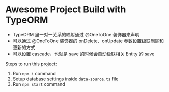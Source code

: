 # Awesome Project Build with TypeORM

+ TypeORM 里一对一关系的映射通过 @OneToOne 装饰器来声明
+ 可以通过 @OneToOne 装饰器的 onDelete、onUpdate 参数设置级联删除和更新的方式
+ 可以设置 cascade，也就是 save 的时候会自动级联相关 Entity 的 save

Steps to run this project:

1. Run `npm i` command
2. Setup database settings inside `data-source.ts` file
3. Run `npm start` command

